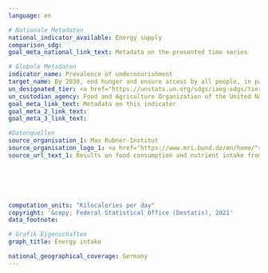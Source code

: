 ```yaml
---
language: en    

# Nationale Metadaten    
national_indicator_available: Energy supply    
comparison_sdg:     
goal_meta_national_link_text: Metadata on the presented time series    

# Globale Metadaten    
indicator_name: Prevalence of undernourishment    
target_name: By 2030, end hunger and ensure access by all people, in particular the poor and people in vulnerable situations, including infants, to safe, nutritious and sufficient food all year round    
un_designated_tier: <a href="https://unstats.un.org/sdgs/iaeg-sdgs/tier-classification/" title="Click here for more information on the UN tier classification."  target="_blank">Tier I</a>    
un_custodian_agency: Food and Agriculture Organization of the United Nations (FAO)    
goal_meta_link_text: Metadata on this indicator    
goal_meta_2_link_text:     
goal_meta_3_link_text:         

#Datenquellen
source_organisation_1: Max Rubner-Institut
source_organisation_logo_1: <a href="https://www.mri.bund.de/en/home/"><img src="https://g205sdgs.github.io/sdg-indicators/public/OrgImgEn/mri.png" alt="Logo mri" style="height:60px; width:148px" /></a>
source_url_text_1: Results on food consumption and nutrient intake from the NVS II (only available in German)





    
computation_units: "Kilocalories per day"    
copyright: '&copy; Federal Statistical Office (Destatis), 2021'    
data_footnote:     

# Grafik Eigenschaften    
graph_title: Energy intake    

national_geographical_coverage: Germany    
---
```


<span></span>